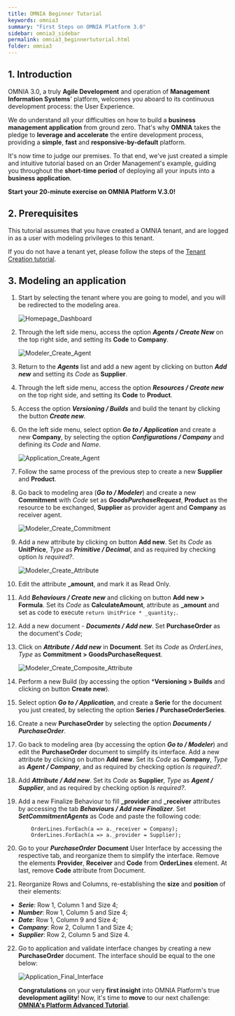```yaml
---
title: OMNIA Beginner Tutorial
keywords: omnia3
summary: "First Steps on OMNIA Platform 3.0"
sidebar: omnia3_sidebar
permalink: omnia3_beginnertutorial.html
folder: omnia3
---
```


## 1. Introduction

OMNIA 3.0, a truly **Agile Development** and operation of **Management Information Systems**' platform, welcomes you aboard to its continuous development process: the User Experience.

We do understand all your difficulties on how to build a **business management application** from ground zero. That's why **OMNIA** takes the pledge to **leverage and accelerate** the entire development process, providing a **simple**, **fast** and **responsive-by-default** platform.

It's now time to judge our premises. To that end, we've just created a simple and intuitive tutorial based on an Order Management's example, guiding you throughout the **short-time period** of deploying all your inputs into a **business application**.

**Start your 20-minute exercise on OMNIA Platform V.3.0!**

## 2. Prerequisites

This tutorial assumes that you have created a OMNIA tenant, and are logged in as a user with modeling privileges to this tenant.

If you do not have a tenant yet, please follow the steps of the [Tenant Creation tutorial](http://docs.numbersbelieve.com/omnia3_tenantcreation.html).

## 3. Modeling an application

1. Start by selecting the tenant where you are going to model, and you will be redirected to the modeling area.
 
    ![Homepage_Dashboard](http://funkyimg.com/i/2DVGv.png)
 
2. Through the left side menu, access the option ***Agents / Create New*** on the top right side, and setting its **Code** to **Company**.

    ![Modeler_Create_Agent](https://github.com/numbersbelieve/omnia3/raw/master/docs/tutorialPics/modelingTutorial/Modeler-Create-Agent.PNG)

3. Return to the ***Agents*** list and add a new agent by clicking on button ***Add new*** and setting its *Code* as **Supplier**.

4. Through the left side menu, access the option ***Resources / Create new*** on the top right side, and setting its **Code** to **Product**.

5. Access the option ***Versioning / Builds*** and build the tenant by clicking the button ***Create new***.

6. On the left side menu, select option ***Go to / Application*** and create a new **Company**, by selecting the option ***Configurations / Company*** and defining its *Code* and *Name*.

    ![Application_Create_Agent](https://github.com/numbersbelieve/omnia3/raw/master/docs/tutorialPics/modelingTutorial/Application-Create-Agent.PNG)

7.  Follow the same process of the previous step to create a new **Supplier** and **Product**.

8. Go back to modeling area (***Go to / Modeler***) and create a new **Commitment** with *Code* set as ***GoodsPurchaseRequest***, **Product** as the resource to be exchanged, **Supplier** as provider agent and **Company** as receiver agent.

    ![Modeler_Create_Commitment](https://github.com/numbersbelieve/omnia3/raw/master/docs/tutorialPics/modelingTutorial/Modeler-Create-Commitment.PNG)

9. Add a new attribute by clicking on button **Add new**. Set its *Code* as **UnitPrice**, *Type* as ***Primitive / Decimal***, and as required by checking option *Is required?*.

    ![Modeler_Create_Attribute](https://github.com/numbersbelieve/omnia3/raw/master/docs/tutorialPics/modelingTutorial/Modeler-Create-Attribute.PNG)

10. Edit the attribute **_amount**, and mark it as Read Only.

11. Add ***Behaviours / Create new*** and clicking on button **Add new > Formula**. Set its *Code* as **CalculateAmount**, attribute as **_amount** and set as code to execute `return UnitPrice * _quantity;`.

12. Add a new document - ***Documents / Add new***. Set **PurchaseOrder** as the document's *Code*;

13. Click on ***Attribute / Add new*** in **Document**. Set its *Code* as *OrderLines*, *Type* as **Commitment > GoodsPurchaseRequest**.

    ![Modeler_Create_Composite_Attribute](https://github.com/numbersbelieve/omnia3/raw/master/docs/tutorialPics/modelingTutorial/Modeler-Create-CompositeAttribute.PNG)

14. Perform a new Build (by accessing the option ***Versioning > Builds** and clicking on button **Create new**).

15. Select option ***Go to / Application***, and create a **Serie** for the document you just created, by selecting the option **Series / PurchaseOrderSeries**.

16. Create a new **PurchaseOrder** by selecting the option ***Documents / PurchaseOrder***.

17. Go back to modeling area (by accessing the option ***Go to / Modeler***) and edit the **PurchaseOrder** document to simplify its interface. Add a new attribute by clicking on button **Add new**. Set its *Code* as **Company**, *Type* as ***Agent / Company***, and as required by checking option *Is required?*.

18. Add ***Attribute / Add new***. Set its *Code* as **Supplier**, *Type* as ***Agent / Supplier***, and as required by checking option *Is required?*. 

19. Add a new Finalize Behaviour to fill **_provider** and **_receiver** attributes by accessing the tab ***Behaviours / Add new Finalizer***. Set ***SetCommitmentAgents*** as Code and paste the following code:

    ````
        OrderLines.ForEach(a => a._receiver = Company);
        OrderLines.ForEach(a => a._provider = Supplier);
    ````

20. Go to your ***PurchaseOrder*** **Document** User Interface by accessing the respective tab, and reorganize them to simplify the interface. Remove the elements **Provider**, **Receiver**  and **Code** from **OrderLines** element. At last, remove **Code** attribute from Document.

21. Reorganize Rows and Columns, re-establishing the **size** and **position** of their elements:
  * ***Serie***: Row 1, Column 1 and Size 4; 
  * ***Number***: Row 1, Column 5 and Size 4; 
  * ***Date***: Row 1, Column 9 and Size 4; 
  * ***Company***: Row 2, Column 1 and Size 4;
  * ***Supplier***: Row 2, Column 5 and Size 4.

22. Go to application and validate interface changes by creating a new **PurchaseOrder** document. The interface should be equal to the one below:

    ![Application_Final_Interface](https://github.com/numbersbelieve/omnia3/raw/master/docs/tutorialPics/modelingTutorial/Application-Final-Interface.PNG)


    **Congratulations** on your very **first insight** into OMNIA Platform's true **development agility**! Now, it's time to **move** to our next challenge: [**OMNIA's Platform Advanced Tutorial**](http://docs.numbersbelieve.com/omnia3_advancedtutorial.html). 
